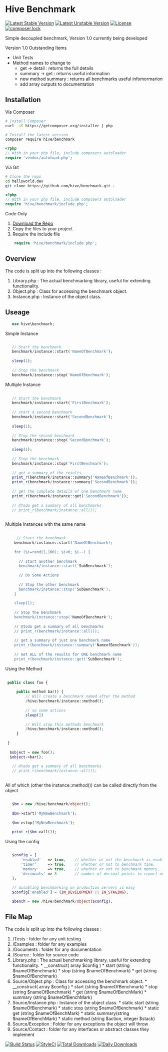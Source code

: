 # Hive Benchmark
[![Latest Stable Version](https://poser.pugx.org/hive/benchmark/v/stable?format=flat-square)](https://packagist.org/packages/hive/benchmark)
[![Latest Unstable Version](https://poser.pugx.org/hive/benchmark/v/unstable?format=flat-square)](https://packagist.org/packages/hive/benchmark)
[![License](https://poser.pugx.org/hive/benchmark/license?format=flat-square)](https://packagist.org/packages/hive/benchmark)
[![composer.lock](https://poser.pugx.org/hive/benchmark/composerlock)](https://packagist.org/packages/hive/benchmark)

Simple decoupled benchmark, Version 1.0 currently being developed

Version 1.0 Outstanding Items 
 * Unit Tests
 * Method names to change to
    * get  -> detail : returns the full details
    * summary -> get : returns useful information
    * new method summary : returns all benchmarks useful infomormarion
    * add array outputs to documentation

## Installation

Via Composer

```bash
# Install Composer
curl -sS https://getcomposer.org/installer | php
```

```bash
# Install the latest version
composer require hive/benchmark
```

```php
<?php
// With in your php file, include composers autoloader
require 'vendor/autoload.php';
```

Via Git

```bash
# Clone the repo
cd helloworld.dev
git clone https://github.com/hive/benchmark.git . 
```

```php
<?php
// With in your php file, include composers autoloader
require 'hive/benchmark/include.php';
```


Code Only

1. [Download the Repo](https://github.com/hive/benchmark/archive/master.zip) 
2. Copy the files to your project
2. Require the include file
```php
    require 'hive/benchmark/include.php';
```

## Overview

The code is split up into the following classes : 

1. Library.php : The actual benchmarking library, useful for extending functionality.
2. Object.php : Class for accessing the benchmark object.
3. Instance.php : Instance of the object class.

## Useage

 ```php
    use hive\benchmark;
 ```
 
 
 Simple Instance
 ```php
 
    // Start the benchmark
    benchmark/instance::start('NameOfBenchmark');
    
    sleep(1);
    
    // Stop the benchmark 
    benchmark/instance::stop('NameOfBenchmark');
 
 ```
 
 Multiple Instance
 ```php
      
    // Start the benchmark
    benchmark/instance::start('FirstBenchmark');
     
    // start a second benchmark
    benchmark/instance::start('SecondBenchmark');
       
    sleep(1);
       
    // Stop the second benchmark 
    benchmark/instance::stop('SecondBenchmark');
    
    sleep(1);
      
    // Stop the benchmark 
    benchmark/instance::stop('FirstBenchmark');
      
    // get a summary of the results 
    print_r(benchmark/instance::summary('NameofBenchmark'));
    print_r(benchmark/instance::summary('SecondBenchmark'));
    
    // get the complete details of one benchmark name
    print_r(benchmark/instance::get('SecondBenchmark'));
    
    // @todo get a summary of all benchmarks
    // print_r(benchmark/instance::all());
       
 ```
 
 
 Multiple Instances with the same name
```php
     
     // Start the benchmark
    benchmark/instance::start('NameOfBenchmark);
    
    for ($i=rand(1,100); $i<0; $i--) {
    
      // start another benchmark
      benchmark/instance::start('SubBenchmark');
      
      // Do Some Actions
      
      // Stop the other benchmark 
      benchmark/instance::stop('SubBenchmark');
    }
    
    sleep(1);
     
    // Stop the benchmark 
    benchmark/instance::stop('NameOfBenchmark');
     
    // @todo get a summary of all benchmarks
    // print_r(benchmark/instance::all());
    
    // get a summary of just one benchmark name
    print_r(benchmark/instance::summary('NameofBenchmark'));
      
    // Get ALL of the results for ONE benchmark name
    print_r(benchmark/instance::get('SubBenchmark');   
```
   
Using the Method
 ```php
    
  public class foo {
   
      public method bar() {
          // Will create a benchmark named after the method
          /hive/benchmark/instance::method(); 
            
          // so some actions
          sleep(1)
            
          // Will stop this methods benchmark
          /hive/benchmark/instance::method(); 
      }
        
  }
   
   $object = new foo(); 
   $object->bar();
   
    // @todo get a summary of all benchmarks
    // print_r(benchmark/instance::all());
   
 ```   
   
All of which (other the instance::method()) can be called directly from the object 

 ```php

    $bm = new /hive/benchmark/object(); 
    
    $bm->start('MyNewBenchmark'); 
    
    $bm->stop('MyNewBenchmark');
    
    print_r($bm->all()); 

 ```


Using the config

 ```php

    $config = [
        'enabled'   => true,    // whether or not the benchmark is enabled. 
        'timer'     => true,    // whether or not to benchmark time.
        'memory'    => true,    // whether or not to benchmark memory.
        'decimaals' => 8        // number of decimal points to report on
    ];
    
    // disabling benchmarking on production servers is easy
    $config['enabled'] = (IN_DEVELOPMENT || IN_STAGING); 

    $bench = new /hive/benchmark/object($config); 

 ```

## File Map

The code is split up into the following classes : 

1. /Tests : folder for any unit testing
2. /Examples : folder for any examples
3. /Documents : folder for any documentation  
4. /Source : folder for source code
  1. Library.php : The actual benchmarking library, useful for extending functionality.
    * __construct( array $config )
    * start         (string $nameOfBenchmark) 
    * stop          (string $nameOfBenchmark) 
    * get           (string $nameOfBenchmark) 
  2. Source/Object.php : Class for accessing the benchmark object.
    * __construct( array $config )
    * start         (string $nameOfBenchmark)
    * stop          (string $nameOfBenchmark)
    * get           (string $nameOfBenchMark)
    * summary       (string $nameOfBenchMark)
  3. Source/Instance.php : Instance of the object class.
    * static start  (string $nameOfBenchmark)
    * static stop   (string $nameOfBenchmark)
    * static get    (string $nameOfBenchMark)
    * static summary(string $nameOfBenchMark)
    * static method (string $action, integer $stack)
  4. Source/Exception : Folder for any exceptions the object will throw
  5. Source/Contact : folder for any interfaces or abstract classes they implement
 
  

[![Build Status](https://travis-ci.org/hive/benchmark.svg?branch=master)](https://travis-ci.org/hive/benchmark) [![StyleCI](https://styleci.io/repos/61770165/shield?style=flat)](https://styleci.io/repos/61770165)
[![Total Downloads](https://poser.pugx.org/hive/benchmark/downloads?format=flat-square)](https://packagist.org/packages/hive/benchmark)
[![Daily Downloads](https://poser.pugx.org/hive/benchmark/d/daily?format=flat-square)](https://packagist.org/packages/hive/benchmark)

